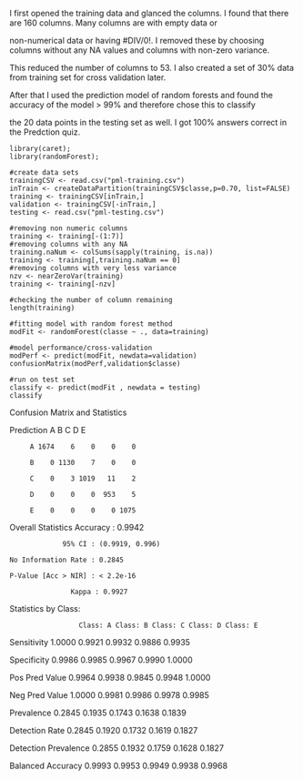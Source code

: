

I first opened the training data and glanced the columns. I found that there are 160 columns. Many columns are with empty data or 

non-numerical data or having #DIV/0!. I removed these by choosing columns without any NA values and columns with non-zero variance. 

This reduced the number of columns to 53. I also created a set of 30% data from training set for cross validation later. 

After that I used the prediction model of random forests and found the accuracy of the model > 99% and therefore chose this to classify 

the 20 data points in the testing set as well. I got 100% answers correct in the Predction quiz.

```
library(caret);
library(randomForest);

#create data sets
trainingCSV <- read.csv("pml-training.csv")
inTrain <- createDataPartition(trainingCSV$classe,p=0.70, list=FALSE)
training <- trainingCSV[inTrain,]
validation <- trainingCSV[-inTrain,]
testing <- read.csv("pml-testing.csv")

#removing non numeric columns 
training <- training[-(1:7)]
#removing columns with any NA
training.naNum <- colSums(sapply(training, is.na)) 
training <- training[,training.naNum == 0]
#removing columns with very less variance
nzv <- nearZeroVar(training) 
training <- training[-nzv]

#checking the number of column remaining
length(training)

#fitting model with random forest method
modFit <- randomForest(classe ~ ., data=training)

#model performance/cross-validation
modPerf <- predict(modFit, newdata=validation) 
confusionMatrix(modPerf,validation$classe)

#run on test set
classify <- predict(modFit , newdata = testing) 
classify
```


Confusion Matrix and Statistics
          
Prediction    A    B    C    D    E

         A 1674    6    0    0    0

         B    0 1130    7    0    0

         C    0    3 1019   11    2

         D    0    0    0  953    5

         E    0    0    0    0 1075

Overall Statistics
               Accuracy : 0.9942         

                 95% CI : (0.9919, 0.996)

    No Information Rate : 0.2845         

    P-Value [Acc > NIR] : < 2.2e-16      

                   Kappa : 0.9927         

Statistics by Class:

                     Class: A Class: B Class: C Class: D Class: E

Sensitivity            1.0000   0.9921   0.9932   0.9886   0.9935

Specificity            0.9986   0.9985   0.9967   0.9990   1.0000

Pos Pred Value         0.9964   0.9938   0.9845   0.9948   1.0000

Neg Pred Value         1.0000   0.9981   0.9986   0.9978   0.9985

Prevalence             0.2845   0.1935   0.1743   0.1638   0.1839

Detection Rate         0.2845   0.1920   0.1732   0.1619   0.1827

Detection Prevalence   0.2855   0.1932   0.1759   0.1628   0.1827

Balanced Accuracy      0.9993   0.9953   0.9949   0.9938   0.9968

